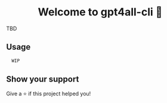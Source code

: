 <h1 align="center">Welcome to gpt4all-cli 👋</h1>
<p>
  TBD
</p>

## Usage

```sh
  WIP
```

## Show your support

Give a ⭐️ if this project helped you!

